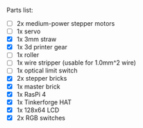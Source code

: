 Parts list:
- [ ] 2x medium-power stepper motors 
- [ ] 1x servo
- [x] 1x 3mm straw
- [x] 1x 3d printer gear
- [ ] 1x roller
- [ ] 1x wire stripper (usable for 1.0mm^2 wire)
- [ ] 1x optical limit switch
- [x] 2x stepper bricks
- [x] 1x master brick
- [x] 1x RasPi 4
- [x] 1x Tinkerforge HAT
- [x] 1x 128x64 LCD
- [x] 2x RGB switches
